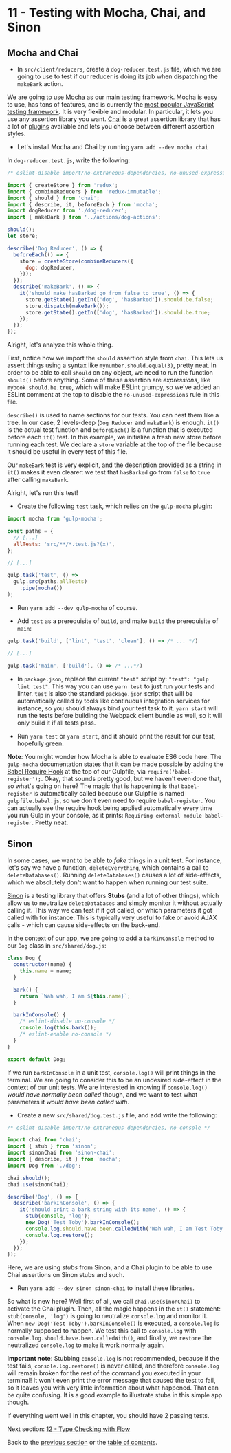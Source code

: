 # 11 - Testing with Mocha, Chai, and Sinon

## Mocha and Chai

- In `src/client/reducers`, create a `dog-reducer.test.js` file, which we are going to use to test if our reducer is doing its job when dispatching the `makeBark` action.

We are going to use [Mocha](http://mochajs.org/) as our main testing framework. Mocha is easy to use, has tons of features, and is currently the [most popular JavaScript testing framework](http://stateofjs.com/2016/testing/). It is very flexible and modular. In particular, it lets you use any assertion library you want. [Chai](http://chaijs.com/) is a great assertion library that has a lot of [plugins](http://chaijs.com/plugins/) available and lets you choose between different assertion styles.

- Let's install Mocha and Chai by running `yarn add --dev mocha chai`

In `dog-reducer.test.js`, write the following:

```javascript
/* eslint-disable import/no-extraneous-dependencies, no-unused-expressions */

import { createStore } from 'redux';
import { combineReducers } from 'redux-immutable';
import { should } from 'chai';
import { describe, it, beforeEach } from 'mocha';
import dogReducer from './dog-reducer';
import { makeBark } from '../actions/dog-actions';

should();
let store;

describe('Dog Reducer', () => {
  beforeEach(() => {
    store = createStore(combineReducers({
      dog: dogReducer,
    }));
  });
  describe('makeBark', () => {
    it('should make hasBarked go from false to true', () => {
      store.getState().getIn(['dog', 'hasBarked']).should.be.false;
      store.dispatch(makeBark());
      store.getState().getIn(['dog', 'hasBarked']).should.be.true;
    });
  });
});
```

Alright, let's analyze this whole thing.

First, notice how we import the `should` assertion style from `chai`. This lets us assert things using a syntax like `mynumber.should.equal(3)`, pretty neat. In order to be able to call `should` on any object, we need to run the function `should()` before anything. Some of these assertion are *expressions*, like `mybook.should.be.true`, which will make ESLint grumpy, so we've added an ESLint comment at the top to disable the `no-unused-expressions` rule in this file.

`describe()` is used to name sections for our tests. You can nest them like a tree. In our case, 2 levels-deep (`Dog Reducer` and `makeBark`) is enough. `it()` is the actual test function and `beforeEach()` is a function that is executed before each `it()` test. In this example, we initialize a fresh new store before running each test. We declare a `store` variable at the top of the file because it should be useful in every test of this file.

Our `makeBark` test is very explicit, and the description provided as a string in `it()` makes it even clearer: we test that `hasBarked` go from `false` to `true` after calling `makeBark`.

Alright, let's run this test!

- Create the following `test` task, which relies on the `gulp-mocha` plugin:

```javascript
import mocha from 'gulp-mocha';

const paths = {
  // [...]
  allTests: 'src/**/*.test.js?(x)',
};

// [...]

gulp.task('test', () =>
  gulp.src(paths.allTests)
    .pipe(mocha())
);
```

- Run `yarn add --dev gulp-mocha` of course.

- Add `test` as a prerequisite of `build`, and make `build` the prerequisite of `main`:

```javascript
gulp.task('build', ['lint', 'test', 'clean'], () => /* ... */)

// [...]

gulp.task('main', ['build'], () => /* ...*/)
```

- In `package.json`, replace the current `"test"` script by: `"test": "gulp lint test"`. This way you can use `yarn test` to just run your tests and linter. `test` is also the standard `package.json` script that will be automatically called by tools like continuous integration services for instance, so you should always bind your test task to it. `yarn start` will run the tests before building the Webpack client bundle as well, so it will only build it if all tests pass.

- Run `yarn test` or `yarn start`, and it should print the result for our test, hopefully green.

**Note**: You might wonder how Mocha is able to evaluate ES6 code here. The `gulp-mocha` documentation states that it can be made possible by adding the [Babel Require Hook](https://babeljs.io/docs/usage/require/) at the top of our Gulpfile, via `require('babel-register');`. Okay, that sounds pretty good, but we haven't even done that, so what's going on here? The magic that is happening is that `babel-register` is automatically called because our Gulpfile is named `gulpfile.babel.js`, so we don't even need to require `babel-register`. You can actually see the require hook being applied automatically every time you run Gulp in your console, as it prints: `Requiring external module babel-register`. Pretty neat.

## Sinon

In some cases, we want to be able to *fake* things in a unit test. For instance, let's say we have a function, `deleteEverything`, which contains a call to `deleteDatabases()`. Running `deleteDatabases()` causes a lot of side-effects, which we absolutely don't want to happen when running our test suite.

[Sinon](http://sinonjs.org/) is a testing library that offers **Stubs** (and a lot of other things), which allow us to neutralize `deleteDatabases` and simply monitor it without actually calling it. This way we can test if it got called, or which parameters it got called with for instance. This is typically very useful to fake or avoid AJAX calls - which can cause side-effects on the back-end.

In the context of our app, we are going to add a `barkInConsole` method to our `Dog` class in `src/shared/dog.js`:

```javascript
class Dog {
  constructor(name) {
    this.name = name;
  }

  bark() {
    return `Wah wah, I am ${this.name}`;
  }

  barkInConsole() {
    /* eslint-disable no-console */
    console.log(this.bark());
    /* eslint-enable no-console */
  }
}

export default Dog;
```

If we run `barkInConsole` in a unit test, `console.log()` will print things in the terminal. We are going to consider this to be an undesired side-effect in the context of our unit tests. We are interested in knowing if `console.log()` *would have normally been called* though, and we want to test what parameters it *would have been called with*.

- Create a new `src/shared/dog.test.js` file, and add write the following:

```javascript
/* eslint-disable import/no-extraneous-dependencies, no-console */

import chai from 'chai';
import { stub } from 'sinon';
import sinonChai from 'sinon-chai';
import { describe, it } from 'mocha';
import Dog from './dog';

chai.should();
chai.use(sinonChai);

describe('Dog', () => {
  describe('barkInConsole', () => {
    it('should print a bark string with its name', () => {
      stub(console, 'log');
      new Dog('Test Toby').barkInConsole();
      console.log.should.have.been.calledWith('Wah wah, I am Test Toby');
      console.log.restore();
    });
  });
});
```

Here, we are using *stubs* from Sinon, and a Chai plugin to be able to use Chai assertions on Sinon stubs and such.

- Run `yarn add --dev sinon sinon-chai` to install these libraries.

So what is new here? Well first of all, we call `chai.use(sinonChai)` to activate the Chai plugin. Then, all the magic happens in the `it()` statement: `stub(console, 'log')` is going to neutralize `console.log` and monitor it. When `new Dog('Test Toby').barkInConsole()` is executed, a `console.log` is normally supposed to happen. We test this call to `console.log` with `console.log.should.have.been.calledWith()`, and finally, we `restore` the neutralized `console.log` to make it work normally again.

**Important note**: Stubbing `console.log` is not recommended, because if the test fails, `console.log.restore()` is never called, and therefore `console.log` will remain broken for the rest of the command you executed in your terminal! It won't even print the error message that caused the test to fail, so it leaves you with very little information about what happened. That can be quite confusing. It is a good example to illustrate stubs in this simple app though.

If everything went well in this chapter, you should have 2 passing tests.

Next section: [12 - Type Checking with Flow](/tutorial/12-flow)

Back to the [previous section](/tutorial/10-immutable-redux-improvements) or the [table of contents](https://github.com/verekia/js-stack-from-scratch).
